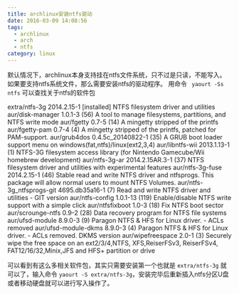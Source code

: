 ```yaml
---
title: archlinux安装ntfs驱动
date: 2016-03-09 14:08:56
tags:
  - archlinux
  - arch
  - ntfs
category: linux
---
```

默认情况下，archlinux本身支持挂在ntfs文件系统，只不过是只读，不能写入。如果要支持ntfs系统文件，那么需要安装ntfs的驱动程序。
用命令 ` yaourt -Ss ntfs` 可以查找关于ntfs的软件包
>
extra/ntfs-3g 2014.2.15-1 [installed]
    NTFS filesystem driver and utilities
aur/disk-manager 1.0.1-3 (56)
    A tool to manage filesystems, partitions, and NTFS write mode
aur/fgetty 0.7-5 (14)
    A mingetty stripped of the printfs
aur/fgetty-pam 0.7-4 (4)
    A mingetty stripped of the printfs, patched for PAM-support.
aur/grub4dos 0.4.5c_20140822-1 (35)
    A GRUB boot loader support menu on windows(fat,ntfs)/linux(ext2,3,4)
aur/libntfs-wii 2013.1.13-1 (1)
    NTFS-3G filesystem access library (for Nintendo Gamecube/Wii homebrew
    development)
aur/ntfs-3g-ar 2014.2.15AR.3-1 (37)
    NTFS filesystem driver and utilities with experimental features
aur/ntfs-3g-fuse 2014.2.15-1 (46)
    Stable read and write NTFS driver and ntfsprogs. This package will allow
    normal users to mount NTFS Volumes.
aur/ntfs-3g_ntfsprogs-git 4695.db35a16-1 (7)
    Read and write NTFS driver and utilities - GIT version
aur/ntfs-config 1.0.1-13 (119)
    Enable/disable NTFS write support with a simple click
aur/ntfsfixboot 1.0-3 (18)
    Fix NTFS boot sector
aur/scrounge-ntfs 0.9-2 (28)
    Data recovery program for NTFS file systems
aur/ufsd-module 8.9.0-3 (9)
    Paragon NTFS & HFS for Linux driver. - ACLs removed
aur/ufsd-module-dkms 8.9.0-3 (4)
    Paragon NTFS & HFS for Linux driver. - ACLs removed. DKMS version
aur/wipefreespace 2.0-1 (3)
    Securely wipe the free space on an ext2/3/4,NTFS, XFS,ReiserFSv3,
    ReiserFSv4, FAT12/16/32,Minix,JFS and HFS+ partition or drive

可以看到有这么多相关软件包，其实只需要安装第一个也就是 `extra/ntfs-3g` 就可以了，输入命令 `yaourt -S extra/ntfs-3g`，安装完毕后重新插入ntfs分区U盘或者移动硬盘就可以进行写入操作了。
